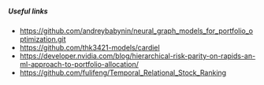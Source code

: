 

##### Useful links

- https://github.com/andreybabynin/neural_graph_models_for_portfolio_optimization.git
- https://github.com/thk3421-models/cardiel
- https://developer.nvidia.com/blog/hierarchical-risk-parity-on-rapids-an-ml-approach-to-portfolio-allocation/
- https://github.com/fulifeng/Temporal_Relational_Stock_Ranking
